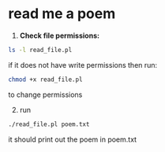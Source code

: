 # read me a poem

1. **Check file permissions:**
```sh
ls -l read_file.pl
```

if it does not have write permissions then run:

```sh
chmod +x read_file.pl
```
to change permissions

2. run
```sh
./read_file.pl poem.txt
```
it should print out the poem in poem.txt